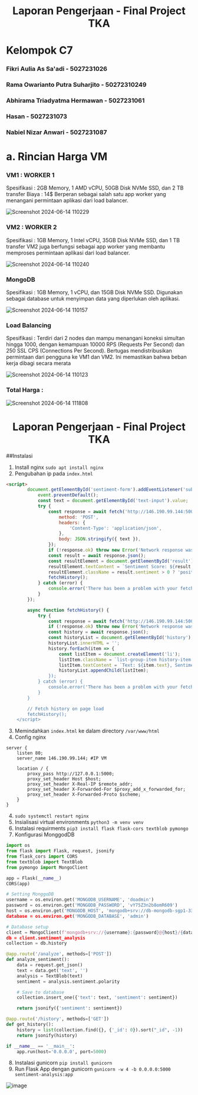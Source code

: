 <div align=center>

# Laporan Pengerjaan - Final Project TKA

</div>

    
# Kelompok C7
    
### Fikri Aulia As Sa'adi - 5027231026

### Rama Owarianto Putra Suharjito - 50272310249

### Abhirama Triadyatma Hermawan  - 5027231061

### Hasan - 5027231073

### Nabiel Nizar Anwari - 5027231087

# a. Rincian Harga VM

### VM1 : WORKER 1
Spesifikasi : 2GB Memory, 1 AMD vCPU, 50GB Disk NVMe SSD, dan 2 TB transfer
Biaya : 14$
Berperan sebagai salah satu app worker yang menangani permintaan aplikasi dari load balancer.

![Screenshot 2024-06-14 110229](https://github.com/ch0clat/FPTKA/assets/142889150/f59fbad8-57e1-4d04-89b9-512d3272dabf)


### VM2 : WORKER 2
Spesifikasi : 1GB Memory, 1 Intel vCPU, 35GB Disk NVMe SSD, dan 1 TB transfer
VM2 juga berfungsi sebagai app worker yang membantu memproses permintaan aplikasi dari load balancer.


![Screenshot 2024-06-14 110240](https://github.com/ch0clat/FPTKA/assets/142889150/0f41f03c-e37e-437e-a939-4b503104bb28)


### MongoDB
Spesifikasi :  1GB Memory, 1 vCPU, dan 15GB Disk NVMe SSD.
Digunakan sebagai database untuk menyimpan data yang diperlukan oleh aplikasi.

![Screenshot 2024-06-14 110157](https://github.com/ch0clat/FPTKA/assets/142889150/a437a9a9-8e0f-4095-85b1-74b4b08c7d9b)


### Load Balancing
Spesifikasi : Terdiri dari 2 nodes dan mampu menangani koneksi simultan hingga 1000, dengan kemampuan 10000 RPS (Requests Per Second) dan 250 SSL CPS (Connections Per Second).
Bertugas mendistribusikan permintaan dari pengguna ke VM1 dan VM2. Ini memastikan bahwa beban kerja dibagi secara merata

![Screenshot 2024-06-14 110123](https://github.com/ch0clat/FPTKA/assets/142889150/086010ed-f5df-4904-884c-87b173e140eb)


### Total Harga :
![Screenshot 2024-06-14 111808](https://github.com/ch0clat/FPTKA/assets/142889150/6db0002b-984f-4e7d-a920-e1889ab3be70)

<div align=center>

# Laporan Pengerjaan - Final Project TKA

</div>

##Instalasi
1. Install nginx `sudo apt install nginx`
2. Pengubahan ip pada `index.html`
``` html
<script>
        document.getElementById('sentiment-form').addEventListener('submit', async function(event) {
            event.preventDefault();
            const text = document.getElementById('text-input').value;
            try {
                const response = await fetch('http://146.190.99.144:5000/analyze', {
                    method: 'POST',
                    headers: {
                        'Content-Type': 'application/json',
                    },
                    body: JSON.stringify({ text }),
                });
                if (!response.ok) throw new Error('Network response was not ok');
                const result = await response.json();
                const resultElement = document.getElementById('result');
                resultElement.textContent = `Sentiment Score: ${result.sentiment}`;
                resultElement.className = result.sentiment > 0 ? 'positive' : 'negative';
                fetchHistory();
            } catch (error) {
                console.error('There has been a problem with your fetch operation:', error);
            }
        });

        async function fetchHistory() {
            try {
                const response = await fetch('http://146.190.99.144:5000/history');
                if (!response.ok) throw new Error('Network response was not ok');
                const history = await response.json();
                const historyList = document.getElementById('history');
                historyList.innerHTML = '';
                history.forEach(item => {
                    const listItem = document.createElement('li');
                    listItem.className = `list-group-item history-item ${item.sentiment > 0 ? 'positiv>
                    listItem.textContent = `Text: ${item.text}, Sentiment: ${item.sentiment}`;
                    historyList.appendChild(listItem);
                });
            } catch (error) {
                console.error('There has been a problem with your fetch operation:', error);
            }
        }

        // Fetch history on page load
        fetchHistory();
    </script>
```
3. Memindahkan `index.html` ke dalam directory `/var/www/html`
4. Config nginx
```
server {
    listen 80;
    server_name 146.190.99.144; #IP VM

    location / {
        proxy_pass http://127.0.0.1:5000;
        proxy_set_header Host $host;
        proxy_set_header X-Real-IP $remote_addr;
        proxy_set_header X-Forwarded-For $proxy_add_x_forwarded_for;
        proxy_set_header X-Forwarded-Proto $scheme;
    }
}
```
4. `sudo systemctl restart nginx`
5. Insialisasi virtual environments `python3 -m venv venv`
6. Instalasi requirments `pip3 install flask flask-cors textblob pymongo`
7. Konfigurasi MonggodDB
``` py
import os
from flask import Flask, request, jsonify
from flask_cors import CORS
from textblob import TextBlob
from pymongo import MongoClient

app = Flask(__name__)
CORS(app)

# Setting MonggoDB
username = os.environ.get('MONGODB_USERNAME', 'doadmin')
password = os.environ.get('MONGODB_PASSWORD', 'vY75Z3n2b8omR609')
host = os.environ.get('MONGODB_HOST', 'mongodb+srv://db-mongodb-sgp1-33856-dde5f5ff.mongo.ondigitaloce>
database = os.environ.get('MONGODB_DATABASE', 'admin')

# Database setup
client = MongoClient(f'mongodb+srv://{username}:{password}@{host}/{database}?retryWrites=true&w=majori>
db = client.sentiment_analysis
collection = db.history

@app.route('/analyze', methods=['POST'])
def analyze_sentiment():
    data = request.get_json()
    text = data.get('text', '')
    analysis = TextBlob(text)
    sentiment = analysis.sentiment.polarity

    # Save to database
    collection.insert_one({'text': text, 'sentiment': sentiment})

    return jsonify({'sentiment': sentiment})

@app.route('/history', methods=['GET'])
def get_history():
    history = list(collection.find({}, {'_id': 0}).sort("_id", -1))
    return jsonify(history)

if __name__ == '__main__':
    app.run(host='0.0.0.0', port=5000)
```
8. Instalasi gunicorn `pip install gunicorn`
9. Run Flask App dengan gunicorn `gunicorn -w 4 -b 0.0.0.0:5000 sentiment-analysis:app`

![image](https://github.com/ch0clat/FPTKA/assets/128571877/336faa64-00e2-4a4f-966a-a9d205906a62)
